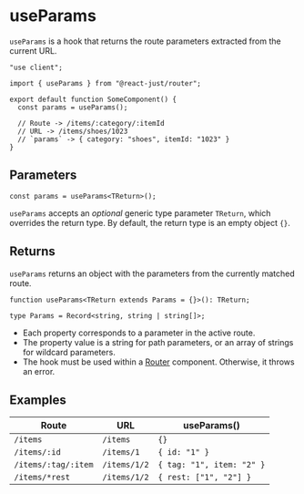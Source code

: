 # useParams

`useParams` is a hook that returns the route parameters extracted from the current URL.

```tsx
"use client";

import { useParams } from "@react-just/router";

export default function SomeComponent() {
  const params = useParams();

  // Route -> /items/:category/:itemId
  // URL -> /items/shoes/1023
  // `params` -> { category: "shoes", itemId: "1023" }
}
```

## Parameters

```tsx
const params = useParams<TReturn>();
```

`useParams` accepts an _optional_ generic type parameter `TReturn`, which overrides the return type. By default, the return type is an empty object `{}`.

## Returns

`useParams` returns an object with the parameters from the currently matched route.

```tsx
function useParams<TReturn extends Params = {}>(): TReturn;

type Params = Record<string, string | string[]>;
```

- Each property corresponds to a parameter in the active route.
- The property value is a string for path parameters, or an array of strings for wildcard parameters.
- The hook must be used within a [Router](/reference/router/router) component. Otherwise, it throws an error.

## Examples

| Route               | URL          | useParams()               |
| ------------------- | ------------ | ------------------------- |
| `/items`            | `/items`     | `{}`                      |
| `/items/:id`        | `/items/1`   | `{ id: "1" }`             |
| `/items/:tag/:item` | `/items/1/2` | `{ tag: "1", item: "2" }` |
| `/items/*rest`      | `/items/1/2` | `{ rest: ["1", "2"] }`    |

